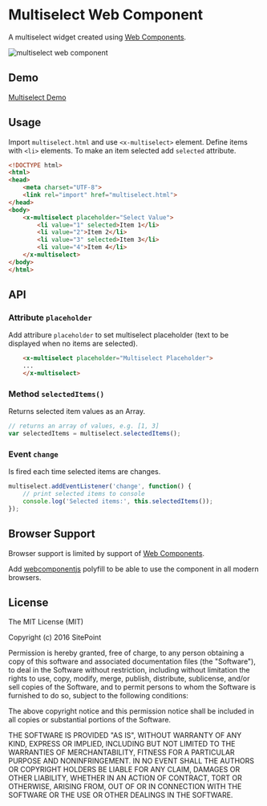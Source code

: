 # Multiselect Web Component

A multiselect widget created using [Web Components](https://www.w3.org/TR/components-intro/).

![multiselect web component](http://tabalinas.github.io/multiselect-web-component/images/demo.png)


## Demo

[Multiselect Demo](demo/index.html)


## Usage

Import `multiselect.html` and use `<x-multiselect>` element. Define items with `<li>` elements. To make an item selected add `selected` attribute.

```html
<!DOCTYPE html>
<html>
<head>
    <meta charset="UTF-8">
    <link rel="import" href="multiselect.html">
</head>
<body>
    <x-multiselect placeholder="Select Value">
        <li value="1" selected>Item 1</li>
        <li value="2">Item 2</li>
        <li value="3" selected>Item 3</li>
        <li value="4">Item 4</li>
    </x-multiselect>
</body>
</html>
```


## API

### Attribute `placeholder`

Add attribure `placeholder` to set multiselect placeholder (text to be displayed when no items are selected).

```html
    <x-multiselect placeholder="Multiselect Placeholder">
    ...
    </x-multiselect>
```

### Method `selectedItems()`

Returns selected item values as an Array.

```js
// returns an array of values, e.g. [1, 3]
var selectedItems = multiselect.selectedItems();
```

### Event `change`

Is fired each time selected items are changes.

```js
multiselect.addEventListener('change', function() {
    // print selected items to console
    console.log('Selected items:', this.selectedItems());
});
```

## Browser Support

Browser support is limited by support of [Web Components](http://caniuse.com/#search=components).

Add [webcomponentjs](https://github.com/webcomponents/webcomponentsjs) polyfill to be able to use the component in all modern browsers.

## License

The MIT License (MIT)

Copyright (c) 2016 SitePoint

Permission is hereby granted, free of charge, to any person obtaining a copy of this software and associated documentation files (the "Software"), to deal in the Software without restriction, including without limitation the rights to use, copy, modify, merge, publish, distribute, sublicense, and/or sell copies of the Software, and to permit persons to whom the Software is furnished to do so, subject to the following conditions:

The above copyright notice and this permission notice shall be included in all copies or substantial portions of the Software.

THE SOFTWARE IS PROVIDED "AS IS", WITHOUT WARRANTY OF ANY KIND, EXPRESS OR IMPLIED, INCLUDING BUT NOT LIMITED TO THE WARRANTIES OF MERCHANTABILITY, FITNESS FOR A PARTICULAR PURPOSE AND NONINFRINGEMENT. IN NO EVENT SHALL THE AUTHORS OR COPYRIGHT HOLDERS BE LIABLE FOR ANY CLAIM, DAMAGES OR OTHER LIABILITY, WHETHER IN AN ACTION OF CONTRACT, TORT OR OTHERWISE, ARISING FROM, OUT OF OR IN CONNECTION WITH THE SOFTWARE OR THE USE OR OTHER DEALINGS IN THE SOFTWARE.
